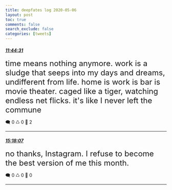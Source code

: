 ```yaml
---
title: deepfates log 2020-05-06
layout: post
toc: true
comments: false
search_exclude: false
categories: [tweets]
---
```



#### <a href = "https://twitter.com/deepfates/status/1258090278201614336">*11:44:31*</a>

<font size="5">time means nothing anymore. work is a sludge that seeps into my days and dreams, undifferent from life. home is work is bar is movie theater. caged like a tiger, watching endless net flicks.  it's like I never left the commune</font>



🗨️ 0 ♺ 0 🤍  2   

---
    
#### <a href = "https://twitter.com/deepfates/status/1258144033961992192">*15:18:07*</a>

<font size="5">no thanks, Instagram. I refuse to become the best version of me this month.</font>



🗨️ 0 ♺ 0 🤍  0   

---
    
            

